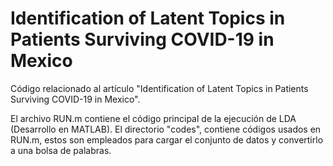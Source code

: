 # Identification of Latent Topics in Patients Surviving COVID-19 in Mexico

Código relacionado al artículo "Identification of Latent Topics in Patients Surviving COVID-19 in Mexico".

El archivo RUN.m contiene el código principal de la ejecución de LDA (Desarrollo en MATLAB).
El directorio "codes", contiene códigos usados en RUN.m, estos son empleados para cargar el conjunto de datos y convertirlo a una bolsa de palabras.

